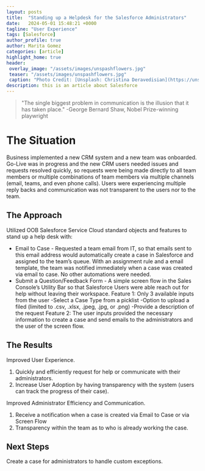 ```yaml
---
layout: posts
title:  "Standing up a Helpdesk for the Salesforce Administrators"
date:   2024-05-01 15:48:21 +0000
tagline: "User Experience"
tags: [Salesforce]
author_profile: true
author: Marita Gomez
categories: [article]
highlight_home: true
header:
 overlay_image: "/assets/images/unspashflowers.jpg"
 teaser: "/assets/images/unspashflowers.jpg"
 caption: "Photo Credit: [Unsplash: Christina Deravedisian](https://unsplash.com/@christinadera)"
description: this is an article about Salesforce
---
```

>"The single biggest problem in communication is the illusion that it has taken place."
-George Bernard Shaw,
Nobel Prize-winning playwright

# The Situation
Business implemented a new CRM system and a new team was onboarded. Go-Live was in progress and the new CRM users needed issues and requests resolved quickly, so requests were being made directly to all team members or multiple combinations of team members via multiple channels (email, teams, and even phone calls). Users were experiencing multiple reply backs and communication was not transparent to the users nor to the team.

## The Approach
Utilized OOB Salesforce Service Cloud standard objects and features to stand up a help desk with:

* Email to Case - Requested a team email from IT, so that emails sent to this email address would automatically create a case in Salesforce and assigned to the team’s queue. With an assignment rule and a email template, the team was notified immediately when a case was created via email to case. No other automations were needed.
* Submit a Question/Feedback Form - A simple screen flow in the Sales Console’s Utility Bar so that Salesforce Users were able reach out for help without leaving their workspace.
  Feature 1: Only 3 available inputs from the user 
  -Select a Case Type from a picklist
  -Option to upload a filed (limited to .csv, .xlsx, .jpeg, .jpg, or .png)
  -Provide a description of the request
  Feature 2: The user inputs provided the necessary information to create a case and send emails to the administrators and the user of the screen flow.

## The Results
Improved User Experience. 
1. Quickly and efficiently request for help or communicate with their administrators.
2. Increase User Adoption by having transparency with the system (users can track the progress of their case).

Improved Administrator Efficiency and Communication.
1. Receive a notification when a case is created via Email to Case or via Screen Flow
2. Transparency within the team as to who is already working the case.

## Next Steps
Create a case for administrators to handle custom exceptions.